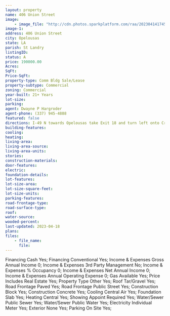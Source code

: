 ```yaml
---
layout: property
name: 406 Union Street
image:
    - image_file: "http://cdn.photos.sparkplatform.com/raa/20230414174503254396000000.jpg"
image-1:
address: 406 Union Street
city: Opelousas
state: LA
parish: St Landry
listingID: 
status: A
price: 190000.00
Acres: 
SqFt: 
Price-SqFt: 
property-type: Comm Bldg Sale/Lease
property-subtype: Commercial
zoning: Commercial
year-built: 21+ Years
lot-size: 
parking: 
agent: Dwayne P Hargroder
agent-phone: (337) 945-4888
featured: false
directions: I-49 N towards Opelousas take Exit 18 and turn left onto Creswell Lane. Turn right onto S Union property will be on the left.
building-features: 
cooling: 
heating: 
living-area: 
living-area-source: 
living-area-units: 
stories: 
construction-materials: 
door-features: 
electric: 
foundation-details: 
lot-features: 
lot-size-area: 
lot-size-square-feet: 
lot-size-units: 
parking-features: 
road-frontage-type: 
road-surface-type: 
roof: 
water-source: 
wooded-percent: 
last-updated: 2023-04-18
plans: 
files:
    - file_name:
      file:
---
```

Financing	Cash	Yes;
Financing	Conventional	Yes;
Income & Expenses	Gross Annual Income	0;
Income & Expenses	3rd Party Management	No;
Income & Expenses	% Occupancy	0;
Income & Expenses	Net Annual Income	0;
Income & Expenses	Annual Operating Expense	0;
Gas	Available	Yes;
Price Includes	Real Estate	Yes;
Property Type	Other	Yes;
Roof	Tar/Gravel	Yes;
Road Frontage	Paved	Yes;
Road Frontage	Public Street	Yes;
Construction	Block	Yes;
Construction	Concrete	Yes;
Cooling	Central Air	Yes;
Foundation	Slab	Yes;
Heating	Central	Yes;
Showing	Appoint Required	Yes;
Water/Sewer	Public Sewer	Yes;
Water/Sewer	Public Water	Yes;
Electricity	Individual Meter	Yes;
Exterior	None	Yes;
Parking	On Site	Yes;

